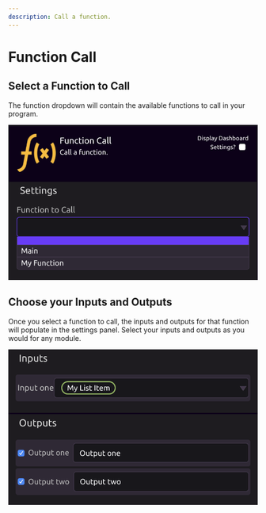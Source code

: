 ```yaml
---
description: Call a function.
---
```


# Function Call

## **Select a Function to Call**

The function dropdown will contain the available functions to call in your program.

![Select a function to call](../../../.gitbook/assets/screen-shot-2019-07-16-at-12.54.08-pm.png)

## **Choose your Inputs and Outputs**

Once you select a function to call, the inputs and outputs for that function will populate in the settings panel. Select your inputs and outputs as you would for any module.

![Function Inputs and Outputs](../../../.gitbook/assets/screen-shot-2019-07-16-at-12.55.52-pm.png)

